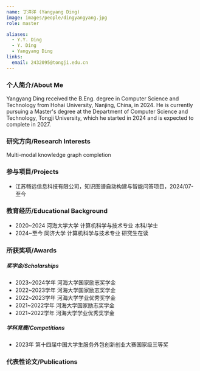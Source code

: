 ```yaml
---
name: 丁洋洋 (Yangyang Ding)
image: images/people/dingyangyang.jpg
role: master

aliases:
  - Y.Y. Ding
  - Y. Ding
  - Yangyang Ding
links:
  email: 2432095@tongji.edu.cn
---
```


### 个人简介/About Me
Yangyang Ding received the B.Eng. degree in Computer Science and Technology from Hohai University, Nanjing, China, in 2024. He is currently pursuing a Master's degree at the Department of Computer Science and Technology, Tongji University, which he started in 2024 and is expected to complete in 2027. 

### 研究方向/Research Interests
Multi-modal knowledge graph completion

### 参与项目/Projects
- 江苏畅远信息科技有限公司，知识图谱自动构建与智能问答项目，2024/07-至今

### 教育经历/Educational Background
- 2020~2024 河海大学大学 计算机科学与技术专业 本科/学士
- 2024~至今 同济大学 计算机科学与技术专业 研究生在读

### 所获奖项/Awards

##### 奖学金/Scholarships
- 2023~2024学年 河海大学国家励志奖学金
- 2022~2023学年 河海大学国家励志奖学金
- 2022~2023学年 河海大学学业优秀奖学金
- 2021~2022学年 河海大学国家励志奖学金
- 2021~2022学年 河海大学学业优秀奖学金

##### 学科竞赛/Competitions
- 2023年 第十四届中国大学生服务外包创新创业大赛国家级三等奖

### 代表性论文/Publications
